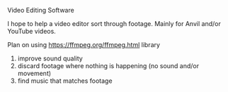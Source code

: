 Video Editing Software

I hope to help a video editor sort through footage. Mainly for Anvil and/or YouTube videos.

Plan on using https://ffmpeg.org/ffmpeg.html library

1. improve sound quality
2. discard footage where nothing is happening (no sound and/or movement)
3. find music that matches footage 
